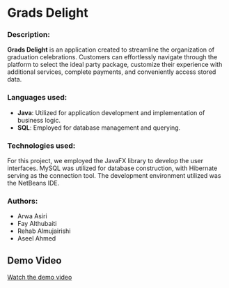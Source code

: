 # Grads Delight

### Description: 
**Grads Delight** is an application created to streamline the organization of graduation celebrations. Customers can effortlessly navigate through the platform to select the ideal party package, customize their experience with additional services, complete payments, and conveniently access stored data.


### Languages used: 
+ **Java**: Utilized for application development and implementation of business logic.
+ **SQL**: Employed for database management and querying.

### Technologies used:
For this project, we employed the JavaFX library to develop the user interfaces. MySQL was utilized for database construction, with Hibernate serving as the connection tool. The development environment utilized was the NetBeans IDE.

### Authors:
+ Arwa Asiri
+ Fay Althubaiti
+ Rehab Almujairishi
+ Aseel Ahmed

## Demo Video
[Watch the demo video]()
